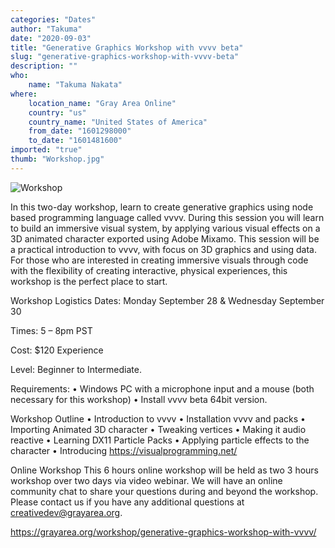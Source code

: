 ```yaml
---
categories: "Dates"
author: "Takuma"
date: "2020-09-03"
title: "Generative Graphics Workshop with vvvv beta"
slug: "generative-graphics-workshop-with-vvvv-beta"
description: ""
who: 
    name: "Takuma Nakata"
where: 
    location_name: "Gray Area Online"
    country: "us"
    country_name: "United States of America"
    from_date: "1601298000"
    to_date: "1601481600"
imported: "true"
thumb: "Workshop.jpg"
---
```



![Workshop](Workshop.jpg) 

In this two-day workshop, learn to create generative graphics using node based programming language called vvvv. During this session you will learn to build an immersive visual system, by applying various visual effects on a 3D animated character exported using Adobe Mixamo. This session will be a practical introduction to vvvv, with focus on 3D graphics and using data. For those who are interested in creating immersive visuals through code with the flexibility of creating interactive, physical experiences, this workshop is the perfect place to start.

Workshop Logistics Dates:
Monday September 28 &
Wednesday September 30 

Times: 5 – 8pm PST 

Cost: $120 Experience 

Level: Beginner to Intermediate. 

Requirements:
• Windows PC with a microphone input and a mouse (both necessary for this workshop)
• Install vvvv beta 64bit version.

Workshop Outline • Introduction to vvvv
• Installation vvvv and packs
• Importing Animated 3D character
• Tweaking vertices
• Making it audio reactive
• Learning DX11 Particle Packs
• Applying particle effects to the character
• Introducing https://visualprogramming.net/

Online Workshop This 6 hours online workshop will be held as two 3 hours workshop over two days via video webinar. We will have an online community chat to share your questions during and beyond the workshop. Please contact us if you have any additional questions at creativedev@grayarea.org.


<https://grayarea.org/workshop/generative-graphics-workshop-with-vvvv/>